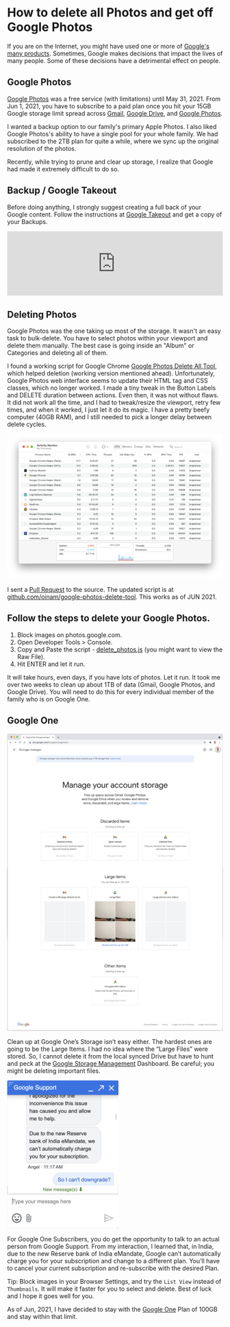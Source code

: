 # How to delete all Photos and get off Google Photos

If you are on the Internet, you might have used one or more of [Google's many products](https://about.google/intl/ALL_us/products/). Sometimes, Google makes decisions that impact the lives of many people. Some of these decisions have a detrimental effect on people.

## Google Photos

[Google Photos](https://photos.google.com) was a free service (with limitations) until May 31, 2021. From Jun 1, 2021, you have to subscribe to a paid plan once you hit your 15GB Google storage limit spread across [Gmail](https://www.gmail.com/), [Google Drive](https://drive.google.com/), and [Google Photos](https://photos.google.com).

I wanted a backup option to our family's primary Apple Photos. I also liked Google Photos's ability to have a single pool for your whole family. We had subscribed to the 2TB plan for quite a while, where we sync up the original resolution of the photos.

Recently, while trying to prune and clear up storage, I realize that Google had made it extremely difficult to do so.

## Backup / Google Takeout

Before doing anything, I strongly suggest creating a full back of your Google content. Follow the instructions at [Google Takeout](https://takeout.google.com) and get a copy of your Backups.

<iframe width="100%" src="https://www.youtube.com/embed/a4Mfg3Rb_4Y" title="YouTube video player" frameborder="0" allow="accelerometer; autoplay; clipboard-write; encrypted-media; gyroscope; picture-in-picture; web-share" referrerpolicy="strict-origin-when-cross-origin" allowfullscreen></iframe>

## Deleting Photos

Google Photos was the one taking up most of the storage. It wasn't an easy task to bulk-delete. You have to select photos within your viewport and delete them manually. The best case is going inside an "Album" or Categories and deleting all of them.

I found a working script for Google Chrome [Google Photos Delete All Tool](https://github.com/mrishab/google-photos-delete-tool), which helped deletion (working version mentioned ahead). Unfortunately, Google Photos web interface seems to update their HTML tag and CSS classes, which no longer worked. I made a tiny tweak in the Button Labels and DELETE duration between actions. Even then, it was not without flaws. It did not work all the time, and I had to tweak/resize the viewport, retry few times, and when it worked, I just let it do its magic. I have a pretty beefy computer (40GB RAM), and I still needed to pick a longer delay between delete cycles.

<img class="large" src="/static/2021/activity-monitor.png" alt="Activity Monitor">

I sent a [Pull Request](https://github.com/mrishab/google-photos-delete-tool/pull/36) to the source. The updated script is at [github.com/oinam/google-photos-delete-tool](https://github.com/oinam/google-photos-delete-tool). This works as of JUN 2021.

## Follow the steps to delete your Google Photos.

1. Block images on photos.google.com.
2. Open Developer Tools > Console.
3. Copy and Paste the script - [delete_photos.js](https://github.com/oinam/google-photos-delete-tool/blob/master/delete_photos.js) (you might want to view the Raw File).
4. Hit ENTER and let it run.

It will take hours, even days, if you have lots of photos. Let it run. It took me over two weeks to clean up about 1TB of data (Gmail, Google Photos, and Google Drive). You will need to do this for every individual member of the family who is on Google One.

## Google One

![Google One Storage Management)](/static/2021/google-one-storage-management.jpg)

Clean up at Google One’s Storage isn’t easy either. The hardest ones are going to be the Large Items. I had no idea where the “Large Files” were stored. So, I cannot delete it from the local synced Drive but have to hunt and peck at the <a href="https://one.google.com/storage/management">Google Storage Management</a> Dashboard. Be careful; you might be deleting important files.

<img class="small right" src="/static/2021/google-one-support-india-rbi.jpg" alt="Google One Support Chat">

For Google One Subscribers, you do get the opportunity to talk to an actual person from Google Support. From my interaction, I learned that, in India, due to the new Reserve bank of India eMandate, Google can’t automatically charge you for your subscription and change to a different plan. You’ll have to cancel your current subscription and re-subscribe with the desired Plan.

Tip: Block images in your Browser Settings, and try the `List View` instead of `Thumbnails`. It will make it faster for you to select and delete. Best of luck and I hope it goes well for you.

As of Jun, 2021, I have decided to stay with the [Google One](https://one.google.com) Plan of 100GB and stay within that limit.
